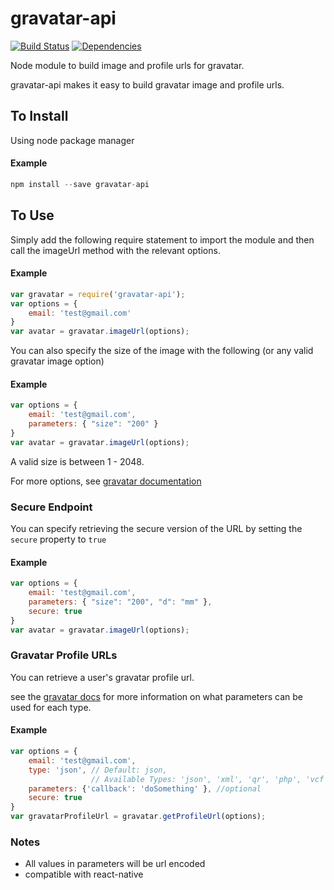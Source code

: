 gravatar-api
===============

[![Build Status](https://travis-ci.org/lwhiteley/gravatar-api.svg?branch=master)](https://travis-ci.org/lwhiteley/gravatar-api)
[![Dependencies](https://david-dm.org/lwhiteley/gravatar-api.svg)](https://david-dm.org/lwhiteley/gravatar-api)

Node module to build image and profile urls for gravatar.

gravatar-api makes it easy to build gravatar image and profile urls.


To Install
----------

Using node package manager

#### Example
```javascript
npm install --save gravatar-api
```

To Use
------

Simply add the following require statement to import the module and then call the imageUrl method with the relevant options.

#### Example
```javascript
var gravatar = require('gravatar-api');
var options = {
    email: 'test@gmail.com'
}
var avatar = gravatar.imageUrl(options);
```


You can also specify the size of the image with the following (or any valid gravatar image option)

#### Example
```javascript
var options = {
    email: 'test@gmail.com',
    parameters: { "size": "200" }
}
var avatar = gravatar.imageUrl(options);
```

A valid size is between 1 - 2048.

For more options, see [gravatar documentation](https://en.gravatar.com/site/implement/images/)

### Secure Endpoint

You can specify retrieving the secure version of the URL by setting the `secure` property to `true`  

#### Example
```javascript
var options = {
    email: 'test@gmail.com',
    parameters: { "size": "200", "d": "mm" },
    secure: true
}
var avatar = gravatar.imageUrl(options);
```

### Gravatar Profile URLs

You can retrieve a user's gravatar profile url.

see the [gravatar docs](https://en.gravatar.com/site/implement/profiles/) for more information on what parameters can be used
for each type.

#### Example
```javascript
var options = {
    email: 'test@gmail.com',
    type: 'json', // Default: json,
                  // Available Types: 'json', 'xml', 'qr', 'php', 'vcf'
    parameters: {'callback': 'doSomething' }, //optional
    secure: true
}
var gravatarProfileUrl = gravatar.getProfileUrl(options);
```

### Notes
- All values in parameters will be url encoded
- compatible with react-native
